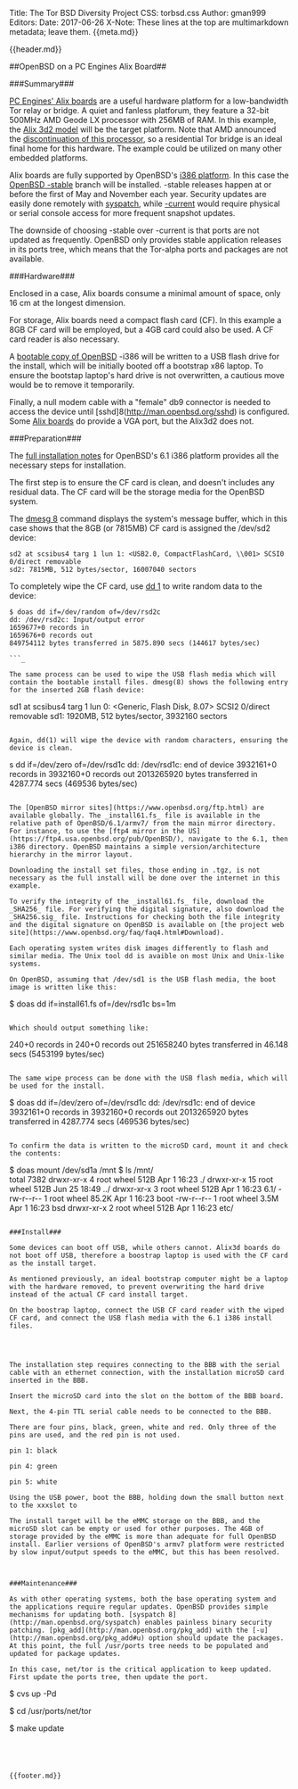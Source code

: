 Title: The Tor BSD Diversity Project
CSS: torbsd.css
Author: gman999
Editors:
Date: 2017-06-26
X-Note: These lines at the top are multimarkdown metadata; leave them.
{{meta.md}}

{{header.md}}

##OpenBSD on a PC Engines Alix Board##

###Summary###

[PC Engines' Alix boards](http://pcengines.ch/alix.htm) are a useful hardware platform for a low-bandwidth Tor relay or bridge. A quiet and fanless platforum,  they feature a 32-bit 500MHz AMD Geode LX processor with 256MB of RAM. In this example, the [Alix 3d2 model](http://pcengines.ch/alix3d2.htm) will be the target platform. Note that AMD announced the [discontinuation of this processor](http://pcengines.ch/eol.htm), so a residential Tor bridge is an ideal final home for this hardware. The example could be utilized on many other embedded platforms.

Alix boards are fully supported by OpenBSD's [i386 platform](https://www.openbsd.org/i386.html). In this case the [OpenBSD -stable](https://www.openbsd.org/stable.html) branch will be installed. -stable releases happen at or before the first of May and November each year. Security updates are easily done remotely with [syspatch](http://man.openbsd.org/syspatch), while [-current](https://www.openbsd.org/faq/faq5.html#Flavors) would require physical or serial console access for more frequent snapshot updates.

The downside of choosing -stable over -current is that ports are not updated as frequently. OpenBSD only provides stable application releases in its ports tree, which means that the Tor-alpha ports and packages are not available.

###Hardware###

Enclosed in a case, Alix boards consume a minimal amount of space, only 16 cm at the longest dimension.

For storage, Alix boards need a compact flash card (CF). In this example a 8GB CF card will be employed, but a 4GB card could also be used. A CF card reader is also necessary.

A [bootable copy of OpenBSD](https://www.openbsd.org/faq/faq4.html#MkInsMedia) -i386 will be written to a USB flash drive for the install, which will be initially booted off a bootstrap x86 laptop. To ensure the bootstap laptop's hard drive is not overwritten, a cautious move would be to remove it temporarily.

Finally, a null modem cable with a "female" db9 connector is needed to access the device until [sshd]8(http://man.openbsd.org/sshd) is configured. Some [Alix boards](http://pcengines.ch/alix.htm) do provide a VGA port, but the Alix3d2 does not.

###Preparation###

The [full installation notes](https://ftp.openbsd.org/pub/OpenBSD/6.1/i386/INSTALL.i386) for OpenBSD's 6.1 i386 platform provides all the necessary steps for installation.

The first step is to ensure the CF card is clean, and doesn't includes any residual data. The CF card will be the storage media for the OpenBSD system.

The [dmesg 8](http://man.openbsd.org/dmesg) command displays the system's message buffer, which in this case shows that the 8GB (or 7815MB) CF card is assigned the /dev/sd2 device:

```
sd2 at scsibus4 targ 1 lun 1: <USB2.0, CompactFlashCard, \\001> SCSI0 0/direct removable
sd2: 7815MB, 512 bytes/sector, 16007040 sectors
```

To completely wipe the CF card, use [dd 1](http://man.openbsd.org/dd) to write random data to the device:

```
$ doas dd if=/dev/random of=/dev/rsd2c       
dd: /dev/rsd2c: Input/output error
1659677+0 records in
1659676+0 records out
849754112 bytes transferred in 5875.890 secs (144617 bytes/sec)

```_

The same process can be used to wipe the USB flash media which will contain the bootable install files. dmesg(8) shows the following entry for the inserted 2GB flash device:

```
sd1 at scsibus4 targ 1 lun 0: <Generic, Flash Disk, 8.07> SCSI2 0/direct removable
sd1: 1920MB, 512 bytes/sector, 3932160 sectors
```

Again, dd(1) will wipe the device with random characters, ensuring the device is clean.

```
s dd if=/dev/zero of=/dev/rsd1c 
dd: /dev/rsd1c: end of device
3932161+0 records in
3932160+0 records out
2013265920 bytes transferred in 4287.774 secs (469536 bytes/sec)
```

The [OpenBSD mirror sites](https://www.openbsd.org/ftp.html) are available globally. The _install61.fs_ file is available in the relative path of OpenBSD/6.1/armv7/ from the main mirror directory. For instance, to use the [ftp4 mirror in the US](https://ftp4.usa.openbsd.org/pub/OpenBSD/), navigate to the 6.1, then i386 directory. OpenBSD maintains a simple version/architecture hierarchy in the mirror layout.

Downloading the install set files, those ending in .tgz, is not necessary as the full install will be done over the internet in this example.

To verify the integrity of the _install61.fs_ file, download the _SHA256_ file. For verifying the digital signature, also download the _SHA256.sig_ file. Instructions for checking both the file integrity and the digital signature on OpenBSD is available on [the project web site](https://www.openbsd.org/faq/faq4.html#Download).

Each operating system writes disk images differently to flash and similar media. The Unix tool dd is avaible on most Unix and Unix-like systems.

On OpenBSD, assuming that /dev/sd1 is the USB flash media, the boot image is written like this:

```
$ doas dd if=install61.fs of=/dev/rsd1c bs=1m                                  
```

Which should output something like:
```
240+0 records in
240+0 records out
251658240 bytes transferred in 46.148 secs (5453199 bytes/sec)
```

The same wipe process can be done with the USB flash media, which will be used for the install.

```
$ doas dd if=/dev/zero of=/dev/rsd1c 
dd: /dev/rsd1c: end of device
3932161+0 records in
3932160+0 records out
2013265920 bytes transferred in 4287.774 secs (469536 bytes/sec)
```

To confirm the data is written to the microSD card, mount it and check the contents:

```
$ doas mount /dev/sd1a /mnt
$ ls /mnt/                                                                     
total 7382
drwxr-xr-x   4 root  wheel   512B Apr  1 16:23 ./
drwxr-xr-x  15 root  wheel   512B Jun 25 18:49 ../
drwxr-xr-x   3 root  wheel   512B Apr  1 16:23 6.1/
-rw-r--r--   1 root  wheel  85.2K Apr  1 16:23 boot
-rw-r--r--   1 root  wheel   3.5M Apr  1 16:23 bsd
drwxr-xr-x   2 root  wheel   512B Apr  1 16:23 etc/
```

###Install###

Some devices can boot off USB, while others cannot. Alix3d boards do not boot off USB, therefore a boostrap laptop is used with the CF card as the install target.

As mentioned previously, an ideal bootstrap computer might be a laptop with the hardware removed, to prevent overwriting the hard drive instead of the actual CF card install target.

On the boostrap laptop, connect the USB CF card reader with the wiped CF card, and connect the USB flash media with the 6.1 i386 install files.




The installation step requires connecting to the BBB with the serial cable with an ethernet connection, with the installation microSD card inserted in the BBB.

Insert the microSD card into the slot on the bottom of the BBB board.

Next, the 4-pin TTL serial cable needs to be connected to the BBB.

There are four pins, black, green, white and red. Only three of the pins are used, and the red pin is not used.

pin 1: black

pin 4: green

pin 5: white

Using the USB power, boot the BBB, holding down the small button next to the xxxslot to 

The install target will be the eMMC storage on the BBB, and the microSD slot can be empty or used for other purposes. The 4GB of storage provided by the eMMC is more than adequate for full OpenBSD install. Earlier versions of OpenBSD's armv7 platform were restricted by slow input/output speeds to the eMMC, but this has been resolved.



###Maintenance###

As with other operating systems, both the base operating system and the applications require regular updates. OpenBSD provides simple mechanisms for updating both. [syspatch 8](http://man.openbsd.org/syspatch) enables painless binary security patching. [pkg_add](http://man.openbsd.org/pkg_add) with the [-u](http://man.openbsd.org/pkg_add#u) option should update the packages. At this point, the full /usr/ports tree needs to be populated and updated for package updates.

In this case, net/tor is the critical application to keep updated. First update the ports tree, then update the port.

```
$ cvs up -Pd

$ cd /usr/ports/net/tor

$ make update
```




{{footer.md}}

